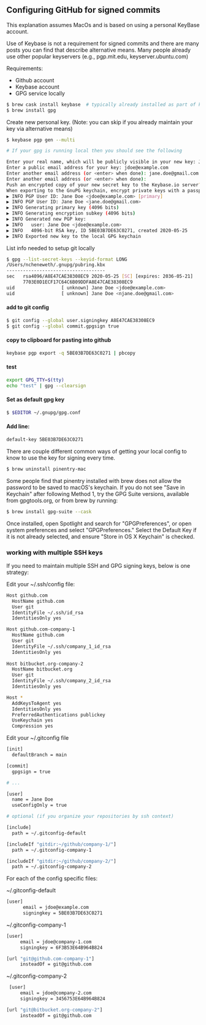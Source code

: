 ## Configuring GitHub for signed commits

This explanation assumes MacOs and is based on using a personal KeyBase account.  

Use of Keybase is not a requirement for signed commits and there are many posts you can find that describe alternative means. Many people already use other popular keyservers (e.g., pgp.mit.edu, keyserver.ubuntu.com)

Requirements:
* Github account
* Keybase account
* GPG service locally

```bash
$ brew cask install keybase  # typically already installed as part of keybase app install
$ brew install gpg
```

Create new personal key. (Note: you can skip if you already maintain your key via alternative means)
```bash
$ keybase pgp gen --multi

# If your gpg is running local then you should see the following

Enter your real name, which will be publicly visible in your new key: Jane Doe
Enter a public email address for your key: jdoe@example.com
Enter another email address (or <enter> when done): jane.doe@gmail.com
Enter another email address (or <enter> when done):
Push an encrypted copy of your new secret key to the Keybase.io server? [Y/n] Y
When exporting to the GnuPG keychain, encrypt private keys with a passphrase? [Y/n] Y
▶ INFO PGP User ID: Jane Doe <jdoe@example.com> [primary]
▶ INFO PGP User ID: Jane Doe <jane.doe@gmail.com>
▶ INFO Generating primary key (4096 bits)
▶ INFO Generating encryption subkey (4096 bits)
▶ INFO Generated new PGP key:
▶ INFO   user: Jane Doe <jdoe@example.com>
▶ INFO   4096-bit RSA key, ID 5BE03B7DE63C0271, created 2020-05-25
▶ INFO Exported new key to the local GPG keychain
```

List info needed to setup git locally

```bash
$ gpg --list-secret-keys --keyid-format LONG
/Users/ncheneweth/.gnupg/pubring.kbx
------------------------------------
sec   rsa4096/A8E47CAE38308EC9 2020-05-25 [SC] [expires: 2036-05-21]
      7703E0D1ECF17C64C6B09DDFA8E47CAE38308EC9
uid                 [ unknown] Jane Doe <jdoe@example.com>
uid                 [ unknown] Jane Doe <njane.doe@gmail.com>
```

#### add to git config

```bash
$ git config --global user.signingkey A8E47CAE38308EC9
$ git config --global commit.gpgsign true
```

#### copy to clipboard for pasting into github
```bash
keybase pgp export -q 5BE03B7DE63C0271 | pbcopy
```

#### test
```bash
export GPG_TTY=$(tty)
echo "test" | gpg --clearsign
```

#### Set as default gpg key
```bash
$ $EDITOR ~/.gnupg/gpg.conf
```

#### Add line:

```bash
default-key 5BE03B7DE63C0271
```
There are couple different common ways of getting your local config to know to use the key for signing every time. 

```bash
$ brew uninstall pinentry-mac
```

Some people find that pinentry installed with brew does not allow the password to be saved to macOS's keychain.
If you do not see "Save in Keychain" after following Method 1, try the GPG Suite versions, available from gpgtools.org, or from brew by running:

```bash
$ brew install gpg-suite --cask
```

Once installed, open Spotlight and search for "GPGPreferences", or open system preferences and select "GPGPreferences." Select the Default Key if it is not already selected, and ensure "Store in OS X Keychain" is checked.

### working with multiple SSH keys

If you need to maintain multiple SSH and GPG signing keys, below is one strategy:  

Edit your ~/.ssh/config file:  

```bash
Host github.com
  HostName github.com
  User git
  IdentityFile ~/.ssh/id_rsa
  IdentitiesOnly yes

Host github.com-company-1
  HostName github.com
  User git
  IdentityFile ~/.ssh/company_1_id_rsa
  IdentitiesOnly yes
  
Host bitbucket.org-company-2
  HostName bitbucket.org
  User git
  IdentityFile ~/.ssh/company_2_id_rsa
  IdentitiesOnly yes

Host *
  AddKeysToAgent yes
  IdentitiesOnly yes
  PreferredAuthentications publickey
  UseKeychain yes
  Compression yes
```

Edit your ~/.gitconfig file
```bash
[init]
  defaultBranch = main

[commit]
  gpgsign = true

# ...

[user]
  name = Jane Doe
  useConfigOnly = true

# optional (if you organize your repositories by ssh context)  

[include]
  path = ~/.gitconfig-default

[includeIf "gitdir:~/github/company-1/"]
  path = ~/.gitconfig-company-1

[includeIf "gitdir:~/github/company-2/"]
  path = ~/.gitconfig-company-2
 ```
 
 For each of the config specific files:  
 
 ~/.gitconfig-default  
 ```bash
 [user]
	   email = jdoe@example.com
	   signingkey = 5BE03B7DE63C0271
 ```
 
  ~/.gitconfig-company-1  
 ```bash
 [user]
	  email = jdoe@company-1.com
	  signingkey = 6F3B53E64B964B824

[url "git@github.com-company-1"]
	  insteadOf = git@github.com
 ```
 
   ~/.gitconfig-company-2  
 ```bash
  [user]
	  email = jdoe@company-2.com
	  signingkey = 3456753E64B964B824

[url "git@bitbucket.org-company-2"]
	  insteadOf = git@github.com
 ```
 
